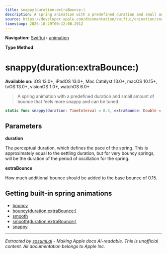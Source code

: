 ```yaml
---
title: snappy(duration:extraBounce:)
description: A spring animation with a predefined duration and small amount of bounce that feels more snappy and can be tuned.
source: https://developer.apple.com/documentation/swiftui/animation/snappy(duration:extrabounce:)
timestamp: 2025-10-29T00:12:00.291Z
---
```


**Navigation:** [Swiftui](/documentation/swiftui) › [animation](/documentation/swiftui/animation)

**Type Method**

# snappy(duration:extraBounce:)

**Available on:** iOS 13.0+, iPadOS 13.0+, Mac Catalyst 13.0+, macOS 10.15+, tvOS 13.0+, visionOS 1.0+, watchOS 6.0+

> A spring animation with a predefined duration and small amount of bounce that feels more snappy and can be tuned.

```swift
static func snappy(duration: TimeInterval = 0.5, extraBounce: Double = 0.0) -> Animation
```

## Parameters

**duration**

The perceptual duration, which defines the pace of the spring. This is approximately equal to the settling duration, but for very bouncy springs, will be the duration of the period of oscillation for the spring.



**extraBounce**

How much additional bounce should be added to the base bounce of 0.15.



## Getting built-in spring animations

- [bouncy](/documentation/swiftui/animation/bouncy)
- [bouncy(duration:extraBounce:)](/documentation/swiftui/animation/bouncy(duration:extrabounce:))
- [smooth](/documentation/swiftui/animation/smooth)
- [smooth(duration:extraBounce:)](/documentation/swiftui/animation/smooth(duration:extrabounce:))
- [snappy](/documentation/swiftui/animation/snappy)

---

*Extracted by [sosumi.ai](https://sosumi.ai) - Making Apple docs AI-readable.*
*This is unofficial content. All documentation belongs to Apple Inc.*

